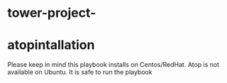 # tower-project-


# atopintallation
Please keep in mind this playbook installs on Centos/RedHat.
Atop is not available on Ubuntu. It is safe to run the playbook
